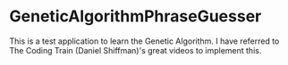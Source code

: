 # GeneticAlgorithmPhraseGuesser

This is a test application to learn the Genetic Algorithm.
I have referred to The Coding Train (Daniel Shiffman)'s great videos to implement this. 
